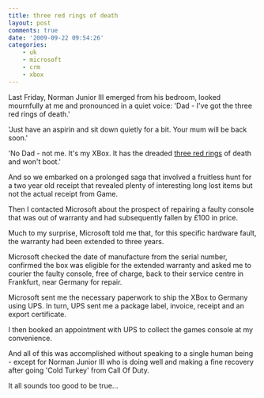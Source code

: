 ```yaml
---
title: three red rings of death
layout: post
comments: true
date: '2009-09-22 09:54:26'
categories:
    - uk
    - microsoft
    - crm
    - xbox
---
```

Last Friday, Norman Junior III emerged from his bedroom, looked
mournfully at me and pronounced in a quiet voice: 'Dad - I've got the
three red rings of death.'

'Just have an aspirin and sit down quietly for a bit. Your mum will be
back soon.'

'No Dad - not me. It's my XBox. It has the dreaded [three red
rings](http://support.microsoft.com/kb/907534) of death and won't boot.'

And so we embarked on a prolonged saga that involved a fruitless hunt
for a two year old receipt that revealed plenty of interesting long lost
items but not the actual receipt from Game.

Then I contacted Microsoft about the prospect of repairing a faulty
console that was out of warranty and had subsequently fallen by &pound;100 in
price.

Much to my surprise, Microsoft told me that, for this specific hardware
fault, the warranty had been extended to three years.

Microsoft checked the date of manufacture from the serial number,
confirmed the box was eligible for the extended warranty and asked me to
courier the faulty console, free of charge, back to their service centre
in Frankfurt, near Germany for repair.

Microsoft sent me the necessary paperwork to ship the XBox to Germany
using UPS. In turn, UPS sent me a package label, invoice, receipt and an
export certificate.

I then booked an appointment with UPS to collect the games console at my
convenience.

And all of this was accomplished without speaking to a single human
being - except for Norman Junior III who is doing well and making a fine
recovery after going 'Cold Turkey' from Call Of Duty.

It all sounds too good to be true...
